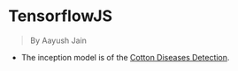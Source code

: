 # TensorflowJS
> By Aayush Jain
 
 * The inception model is of the <a href="https://github.com/Darkshadow9799/Cotton_Diseases_Detection">Cotton Diseases Detection</a>.
 
